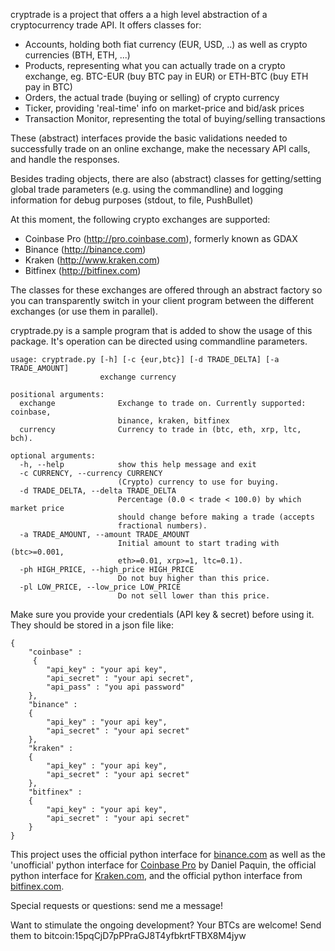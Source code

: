 cryptrade is a project that offers a a high level abstraction of a cryptocurrency trade API. It offers classes for:
* Accounts, holding both fiat currency (EUR, USD, ..) as well as crypto currencies (BTH, ETH, ...)
* Products, representing what you can actually trade on a crypto exchange, eg. BTC-EUR (buy BTC pay in EUR) or ETH-BTC (buy ETH pay in BTC)
* Orders, the actual trade (buying or selling) of crypto currency
* Ticker, providing 'real-time' info on market-price and bid/ask prices
* Transaction Monitor, representing the total of buying/selling transactions

These (abstract) interfaces provide the basic validations needed to successfully trade on an online exchange, make the necessary API calls, and handle the responses.

Besides trading objects, there are also (abstract) classes for getting/setting global trade parameters (e.g. using the commandline) and logging information for debug purposes (stdout, to file, PushBullet)

At this moment, the following crypto exchanges are supported:
* Coinbase Pro (http://pro.coinbase.com), formerly known as GDAX
* Binance (http://binance.com)
* Kraken (http://www.kraken.com)
* Bitfinex (http://bitfinex.com)

The classes for these exchanges are offered through an abstract factory so you can transparently switch in your client program between the different exchanges (or use them in parallel).

cryptrade.py is a sample program that is added to show the usage of this package. It's operation can be directed using commandline parameters.
~~~~
usage: cryptrade.py [-h] [-c {eur,btc}] [-d TRADE_DELTA] [-a TRADE_AMOUNT]
                    exchange currency

positional arguments:
  exchange              Exchange to trade on. Currently supported: coinbase,
                        binance, kraken, bitfinex
  currency              Currency to trade in (btc, eth, xrp, ltc, bch).

optional arguments:
  -h, --help            show this help message and exit
  -c CURRENCY, --currency CURRENCY
                        (Crypto) currency to use for buying.
  -d TRADE_DELTA, --delta TRADE_DELTA
                        Percentage (0.0 < trade < 100.0) by which market price
                        should change before making a trade (accepts
                        fractional numbers).
  -a TRADE_AMOUNT, --amount TRADE_AMOUNT
                        Initial amount to start trading with (btc>=0.001,
                        eth>=0.01, xrp>=1, ltc=0.1).
  -ph HIGH_PRICE, --high_price HIGH_PRICE
                        Do not buy higher than this price.
  -pl LOW_PRICE, --low_price LOW_PRICE
                        Do not sell lower than this price.
~~~~

Make sure you provide your credentials (API key & secret) before using it. They should be stored in a json file like:
~~~~
{
    "coinbase" : 
     {
        "api_key" : "your api key",
        "api_secret" : "your api secret",
        "api_pass" : "you api password"
    },
    "binance" :
    {
        "api_key" : "your api key",
        "api_secret" : "your api secret"
    },
    "kraken" :
    {
        "api_key" : "your api key",
        "api_secret" : "your api secret"
    },
    "bitfinex" :
    {
        "api_key" : "your api key",
        "api_secret" : "your api secret"
    }
}
~~~~

This project uses the official python interface for [binance.com](http://python-binance.readthedocs.io/en/latest) as well as the 'unofficial' python interface for [Coinbase Pro](https://github.com/danpaquin/coinbasepro-python) by Daniel Paquin, the official python interface for [Kraken.com](https://github.com/veox/python3-krakenex), and the official python interface from [bitfinex.com](https://github.com/bitfinexcom/bitfinex-api-py).

Special requests or questions: send me a message!

Want to stimulate the ongoing development? Your BTCs are welcome! Send them to bitcoin:15pqCjD7pPPraGJ8T4yfbkrtFTBX8M4jyw

